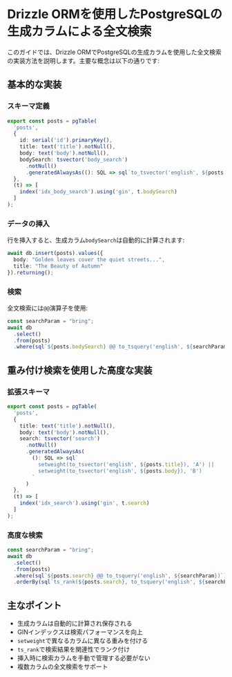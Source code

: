 # Drizzle ORMを使用したPostgreSQLの生成カラムによる全文検索

このガイドでは、Drizzle ORMでPostgreSQLの生成カラムを使用した全文検索の実装方法を説明します。主要な概念は以下の通りです:

## 基本的な実装

### スキーマ定義
```typescript
export const posts = pgTable(
  'posts',
  {
    id: serial('id').primaryKey(),
    title: text('title').notNull(),
    body: text('body').notNull(),
    bodySearch: tsvector('body_search')
      .notNull()
      .generatedAlwaysAs((): SQL => sql`to_tsvector('english', ${posts.body})`)
  },
  (t) => [
    index('idx_body_search').using('gin', t.bodySearch)
  ]
);
```

### データの挿入
行を挿入すると、生成カラム`bodySearch`は自動的に計算されます:

```typescript
await db.insert(posts).values({
  body: "Golden leaves cover the quiet streets...",
  title: "The Beauty of Autumn"
}).returning();
```

### 検索
全文検索には`@@`演算子を使用:

```typescript
const searchParam = "bring";
await db
  .select()
  .from(posts)
  .where(sql`${posts.bodySearch} @@ to_tsquery('english', ${searchParam})`);
```

## 重み付け検索を使用した高度な実装

### 拡張スキーマ
```typescript
export const posts = pgTable(
  'posts',
  {
    title: text('title').notNull(),
    body: text('body').notNull(),
    search: tsvector('search')
      .notNull()
      .generatedAlwaysAs(
        (): SQL => sql`
          setweight(to_tsvector('english', ${posts.title}), 'A') ||
          setweight(to_tsvector('english', ${posts.body}), 'B')
        `
      )
  },
  (t) => [
    index('idx_search').using('gin', t.search)
  ]
);
```

### 高度な検索
```typescript
const searchParam = "bring";
await db
  .select()
  .from(posts)
  .where(sql`${posts.search} @@ to_tsquery('english', ${searchParam})`)
  .orderBy(sql`ts_rank(${posts.search}, to_tsquery('english', ${searchParam})) DESC`);
```

## 主なポイント
- 生成カラムは自動的に計算され保存される
- GINインデックスは検索パフォーマンスを向上
- `setweight`で異なるカラムに異なる重みを付ける
- `ts_rank`で検索結果を関連性でランク付け
- 挿入時に検索カラムを手動で管理する必要がない
- 複数カラムの全文検索をサポート
